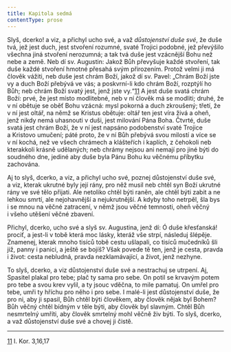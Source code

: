 ```yaml
---
title: Kapitola sedmá
contentType: prose
---
```


<section>

Slyš, dcerko! a viz, a přichyl ucho své, a važ _důstojenství duše své_, že duše tvá, jež jest duch, jest stvoření rozumné, svaté Trojici podobné, jež převýšilo všechna jiná stvoření nerozumná; a tak tvá duše jest vzácnější Bohu než nebe a země. Neb dí sv. Augustin: Jakož Bůh převyšuje každé stvoření, tak duše každé stvoření hmotné přesahá svým přirozením. Protož velmi ji má člověk vážiti, neb duše jest chrám Boží, jakož dí sv. Pavel: „Chrám Boží jste vy a duch Boží přebývá ve vás; a poskvrní-li kdo chrám Boží, rozptýlí ho Bůh; neb chrám Boží svatý jest, jenž jste vy.“[11](./resources/undefined) A jest duše svatá chrám Boží: prvé, že jest místo modlitebné, neb v ní člověk má se modliti; druhé, že v ní obětuje se oběť Bohu vzácná: mysl pokorná a duch zkroušený; třetí, že v ní jest oltář, na němž se Kristus obětuje: oltář ten jest víra živá a oheň, jenž nikdy nemá uhasnouti v duši, jest milování Pána Boha. Čtvrté, duše svatá jest chrám Boží, že v ní jest napsáno podobenství svaté Trojice a Kristovo umučení; páté proto, že v ní Bůh přebývá svou milostí a více se v ní kochá, než ve všech chrámech a klášteřích i kaplích, z čehokoli neb kterakkoli krásně udělaných; neb chrámy nejsou ani nemají pro jiné býti do soudného dne, jediné aby duše byla Pánu Bohu ku věčnému příbytku zachována.

Aj to slyš, dcerko, a viz, a přichyl ucho své, poznej důstojenství duše své, a viz, kterak ukrutné byly její rány, pro něž musil neb chtěl syn Boží ukrutné rány ve své tělo přijati. Ale netoliko chtěl býti raněn, ale chtěl býti zabit a ne lehkou smrtí, ale nejohavnější a nejukrutnější. A kdyby toho netrpěl, šla bys i se mnou na věčné zatracení, v němž jsou věčné temnosti, oheň věčný i všeho utěšení věčné zbavení.

Přichyl, dcerko, ucho své a slyš sv. Augustina, jenž dí: Ó duše křesťanská! prociť, a jest-li v tobě která moc lásky, kteráž vše strpí, následuj šlépěje. Znamenej, kterak mnoho tisíců tobě cestu ušlapali, co tisíců mučedníků šli již, panny i panici, a ještě se bojíš? Však povede tě ten, jenž je cesta, pravda i život: cesta nebludná, pravda nezklamávající, a život, jenž nezhyne.

To slyš, dcerko, a viz důstojenství duše své a nestrachuj se utrpení. Aj, Spasitel plakal pro tebe; plač ty sama pro sebe. On potil se krvavým potem pro tebe a svou krev vylil, a ty jsouc vděčna, to mile pamatuj. On umřel pro tebe, umři ty hříchu pro něho i pro sebe. I malé-li jest důstojenství duše, že pro ni, aby ji spasil, Bůh chtěl býti člověkem, aby člověk nějak byl Bohem? Bůh věčný chtěl bídným v těle býti, aby člověk byl slavným. Chtěl Bůh nesmrtelný umříti, aby člověk smrtelný mohl věčně živ býti. To slyš, dcerko, a važ důstojenství duše své a chovej ji čistě.

* * *

[11](./resources/undefined) I. Kor. 3,16,17

</section>
